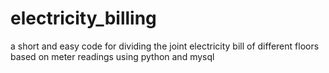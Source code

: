 # electricity_billing
a short and easy code for dividing the joint electricity bill of different floors based on meter readings using python and mysql
